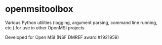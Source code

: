 # openmsitoolbox
Various Python utilities (logging, argument parsing, command line running, etc.) for use in other OpenMSI projects

Developed for Open MSI (NSF DMREF award #1921959)
